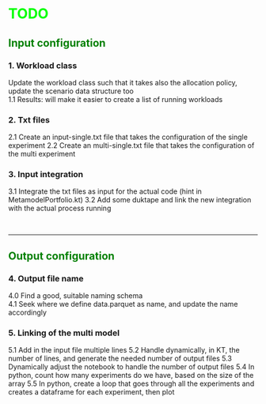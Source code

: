 # <span style="color:lime">TODO</span>

## <span style="color:green">Input configuration</span>
### 1. Workload class
Update the workload class such that it takes also the allocation policy, update the scenario data structure too
<br>1.1 Results: will make it easier to create a list of running workloads

### 2. Txt files
2.1 Create an input-single.txt file that takes the configuration of the single experiment
2.2 Create an multi-single.txt file that takes the configuration of the multi experiment

### 3. Input integration
3.1 Integrate the txt files as input for the actual code (hint in MetamodelPortfolio.kt)
3.2 Add some duktape and link the new integration with the actual process running  


<br>
<hr>

## <span style="color:green">Output configuration</span>
### 4. Output file name
4.0 Find a good, suitable naming schema
<br>
4.1 Seek where we define data.parquet as name, and update the name accordingly

[//]: OLD
[//]: # (### 5. Link to notebook)

[//]: # (5.1 Link to notebook such that the notebook handles a static number of output files)

[//]: # (5.2 Handle a dynamic number of files)

### 5. Linking of the multi model
5.1 Add in the input file multiple lines
5.2 Handle dynamically, in KT, the number of lines, and generate the needed number of output files
5.3 Dynamically adjust the notebook to handle the number of output files
5.4 In python, count how many experiments do we have, based on the size of the array
5.5 In python, create a loop that goes through all the experiments and creates a dataframe for each experiment, then plot

